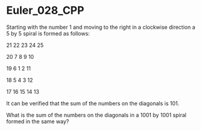 # Euler_028_CPP

Starting with the number 1 and moving to the right in a clockwise direction a 5 by 5 spiral is formed as follows:

21 22 23 24 25

20   7   8   9 10

19   6   1   2 11

18   5   4   3 12

17 16 15 14 13

It can be verified that the sum of the numbers on the diagonals is 101.

What is the sum of the numbers on the diagonals in a 1001 by 1001 spiral formed in the same way?
